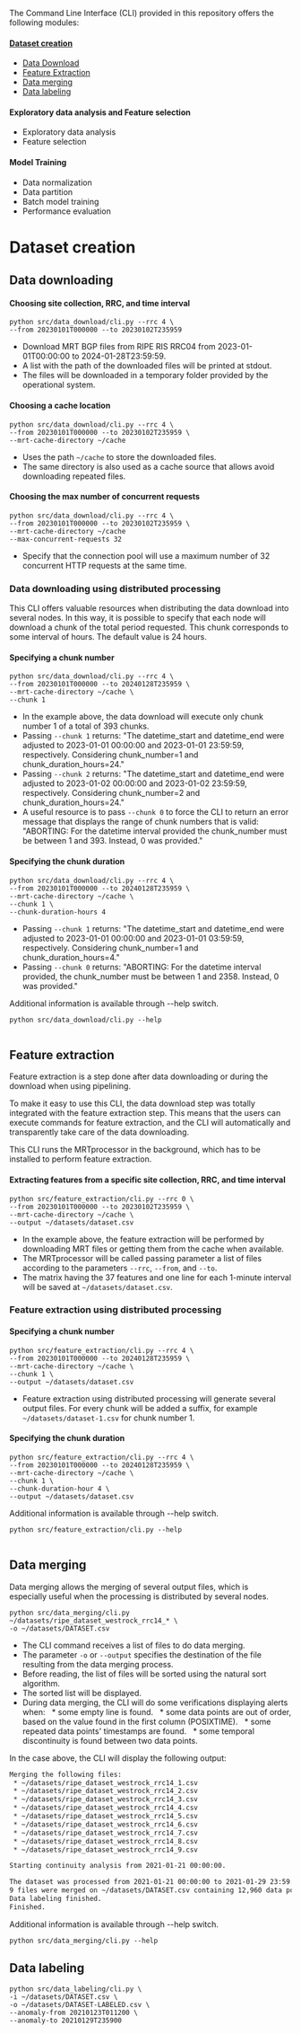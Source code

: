 The Command Line Interface (CLI) provided in this repository offers the following modules:

#### [Dataset creation](#dataset-creation)
* [Data Download](#data-downloading)
* [Feature Extraction](#feature-extraction)
* [Data merging](#data-merging)
* [Data labeling](#data-labeling)

#### Exploratory data analysis and Feature selection
* Exploratory data analysis
* Feature selection
  
#### Model Training
* Data normalization
* Data partition
* Batch model training
* Performance evaluation

# Dataset creation

## Data downloading

#### Choosing site collection, RRC, and time interval
```console
python src/data_download/cli.py --rrc 4 \
--from 20230101T000000 --to 20230102T235959 
```
* Download MRT BGP files from RIPE RIS RRC04 from 2023-01-01T00:00:00 to 2024-01-28T23:59:59.
* A list with the path of the downloaded files will be printed at stdout.
* The files will be downloaded in a temporary folder provided by the operational system.

#### Choosing a cache location
```console
python src/data_download/cli.py --rrc 4 \
--from 20230101T000000 --to 20230102T235959 \
--mrt-cache-directory ~/cache
```
* Uses the path `~/cache` to store the downloaded files.
* The same directory is also used as a cache source that allows avoid downloading repeated files. 

#### Choosing the max number of concurrent requests

```console
python src/data_download/cli.py --rrc 4 \
--from 20230101T000000 --to 20230102T235959 \
--mrt-cache-directory ~/cache
--max-concurrent-requests 32
```
* Specify that the connection pool will use a maximum number of 32 concurrent HTTP requests at the same time.

### Data downloading using distributed processing
This CLI offers valuable resources when distributing the data download into several nodes. In this way, it is possible to specify that each node will download a chunk of the total period requested. This chunk corresponds to some interval of hours. The default value is 24 hours.

#### Specifying a chunk number
```console
python src/data_download/cli.py --rrc 4 \
--from 20230101T000000 --to 20240128T235959 \
--mrt-cache-directory ~/cache \
--chunk 1
```
* In the example above, the data download will execute only chunk number 1 of a total of 393 chunks.
* Passing `--chunk 1` returns: "The datetime_start and datetime_end were adjusted to 2023-01-01 00:00:00 and 2023-01-01 23:59:59, respectively. Considering chunk_number=1 and chunk_duration_hours=24."
* Passing `--chunk 2` returns: "The datetime_start and datetime_end were adjusted to 2023-01-02 00:00:00 and 2023-01-02 23:59:59, respectively. Considering chunk_number=2 and chunk_duration_hours=24."
* A useful resource is to pass `--chunk 0` to force the CLI to return an error message that displays the range of chunk numbers that is valid: "ABORTING: For the datetime interval provided the chunk_number must be between 1 and 393. Instead, 0 was provided."

#### Specifying the chunk duration

```console
python src/data_download/cli.py --rrc 4 \
--from 20230101T000000 --to 20240128T235959 \
--mrt-cache-directory ~/cache \
--chunk 1 \
--chunk-duration-hours 4
```
* Passing `--chunk 1` returns: "The datetime_start and datetime_end were adjusted to 2023-01-01 00:00:00 and 2023-01-01 03:59:59, respectively. Considering chunk_number=1 and chunk_duration_hours=4."
* Passing `--chunk 0` returns: "ABORTING: For the datetime interval provided, the chunk_number must be between 1 and 2358. Instead, 0 was provided."

Additional information is available through --help switch.
```console
python src/data_download/cli.py --help                                                
```

## Feature extraction

Feature extraction is a step done after data downloading or during the download when using pipelining.

To make it easy to use this CLI, the data download step was totally integrated with the feature extraction step. This means that the users can execute commands for feature extraction, and the CLI will automatically and transparently take care of the data downloading.

This CLI runs the MRTprocessor in the background, which has to be installed to perform feature extraction.

#### Extracting features from a specific site collection, RRC, and time interval
```console
python src/feature_extraction/cli.py --rrc 0 \
--from 20230101T000000 --to 20230102T235959 \
--mrt-cache-directory ~/cache \
--output ~/datasets/dataset.csv
```
* In the example above, the feature extraction will be performed by downloading MRT files or getting them from the cache when available.
* The MRTprocessor will be called passing parameter a list of files according to the parameters `--rrc`, `--from`, and `--to`.
* The matrix having the 37 features and one line for each 1-minute interval will be saved at `~/datasets/dataset.csv`.

### Feature extraction using distributed processing

#### Specifying a chunk number
```console
python src/feature_extraction/cli.py --rrc 4 \
--from 20230101T000000 --to 20240128T235959 \
--mrt-cache-directory ~/cache \
--chunk 1 \
--output ~/datasets/dataset.csv
```
* Feature extraction using distributed processing will generate several output files. For every chunk will be added a suffix, for example `~/datasets/dataset-1.csv` for chunk number 1.

#### Specifying the chunk duration
```console
python src/feature_extraction/cli.py --rrc 4 \
--from 20230101T000000 --to 20240128T235959 \
--mrt-cache-directory ~/cache \
--chunk 1 \
--chunk-duration-hour 4 \
--output ~/datasets/dataset.csv
```

Additional information is available through --help switch.
```console
python src/feature_extraction/cli.py --help                                                
```

## Data merging

Data merging allows the merging of several output files, which is especially useful when the processing is distributed by several nodes.

```console
python src/data_merging/cli.py ~/datasets/ripe_dataset_westrock_rrc14_* \
-o ~/datasets/DATASET.csv
```
* The CLI command receives a list of files to do data merging.
* The parameter `-o` or `--output` specifies the destination of the file resulting from the data merging process.
* Before reading, the list of files will be sorted using the natural sort algorithm.
* The sorted list will be displayed.
* During data merging, the CLI will do some verifications displaying alerts when:
  * some empty line is found.
  * some data points are out of order, based on the value found in the first column (POSIXTIME).
  * some repeated data points' timestamps are found.
  * some temporal discontinuity is found between two data points.

In the case above, the CLI will display the following output:
```bash
Merging the following files:
 * ~/datasets/ripe_dataset_westrock_rrc14_1.csv
 * ~/datasets/ripe_dataset_westrock_rrc14_2.csv
 * ~/datasets/ripe_dataset_westrock_rrc14_3.csv
 * ~/datasets/ripe_dataset_westrock_rrc14_4.csv
 * ~/datasets/ripe_dataset_westrock_rrc14_5.csv
 * ~/datasets/ripe_dataset_westrock_rrc14_6.csv
 * ~/datasets/ripe_dataset_westrock_rrc14_7.csv
 * ~/datasets/ripe_dataset_westrock_rrc14_8.csv
 * ~/datasets/ripe_dataset_westrock_rrc14_9.csv

Starting continuity analysis from 2021-01-21 00:00:00.

The dataset was processed from 2021-01-21 00:00:00 to 2021-01-29 23:59:00 with 0 discontinuities detected.
9 files were merged on ~/datasets/DATASET.csv containing 12,960 data points.
Data labeling finished.
Finished.
```
Additional information is available through --help switch.
```console
python src/data_merging/cli.py --help
```

## Data labeling

```console
python src/data_labeling/cli.py \
-i ~/datasets/DATASET.csv \
-o ~/datasets/DATASET-LABELED.csv \
--anomaly-from 20210123T011200 \
--anomaly-to 20210129T235900
```